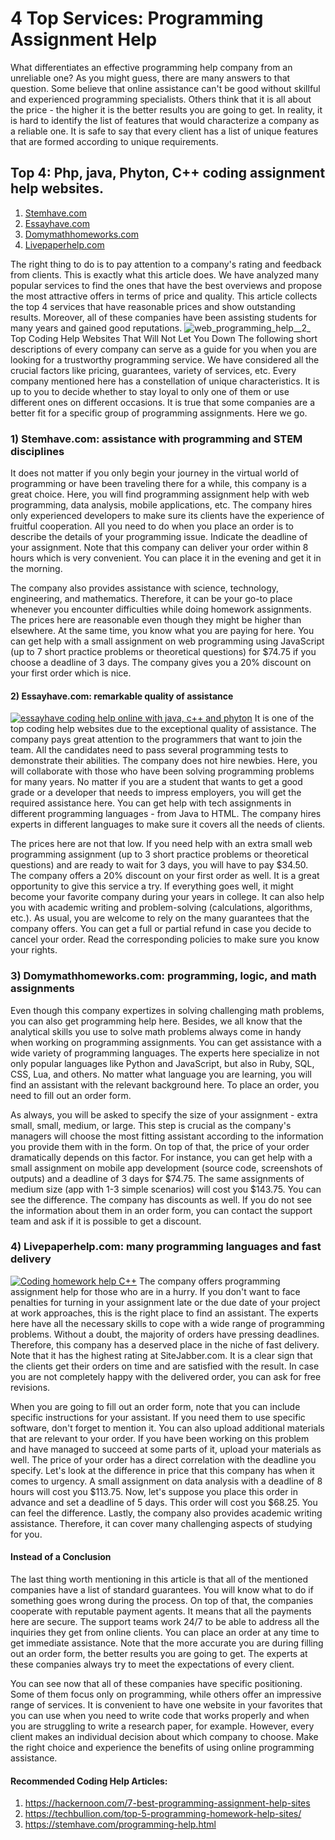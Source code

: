 # 4 Top Services: Programming Assignment Help
What differentiates an effective programming help company from an unreliable one? As you might guess, there are many answers to that question. Some believe that online assistance can't be good without skillful and experienced programming specialists. Others think that it is all about the price - the higher it is the better results you are going to get. In reality, it is hard to identify the list of features that would characterize a company as a reliable one. It is safe to say that every client has a list of unique features that are formed according to unique requirements.

## Top 4: Php, java, Phyton, C++ coding assignment help websites.
1. [Stemhave.com](https://stemhave.com/programming-help.html) 
2. [Essayhave.com](https://www.essayhave.com/order-now.html?orderServiceTypeId=46&topcatId=82&utm_source=News&utm_medium=button&utm_campaign=programming)
3. [Domymathhomeworks.com](https://domymathhomeworks.com/programming/)
4. [Livepaperhelp.com](https://www.livepaperhelp.com/order.html?orderServiceTypeId=46&topcatId=82&utm_source=News&utm_medium=button&utm_campaign=programming)



The right thing to do is to pay attention to a company's rating and feedback from clients. This is exactly what this article does. We have analyzed many popular services to find the ones that have the best overviews and propose the most attractive offers in terms of price and quality. This article collects the top 4 services that have reasonable prices and show outstanding results. Moreover, all of these companies have been assisting students for many years and gained good reputations.
![web_programming_help__2_](/uploads/9d2368013b4180f8cc45c745064927de/web_programming_help__2_.png)
Top Coding Help Websites That Will Not Let You Down
The following short descriptions of every company can serve as a guide for you when you are looking for a trustworthy programming service. We have considered all the crucial factors like pricing, guarantees, variety of services, etc. Every company mentioned here has a constellation of unique characteristics. It is up to you to decide whether to stay loyal to only one of them or use different ones on different occasions. It is true that some companies are a better fit for a specific group of programming assignments. Here we go.

### 1) Stemhave.com: assistance with programming and STEM disciplines
It does not matter if you only begin your journey in the virtual world of programming or have been traveling there for a while, this company is a great choice. Here, you will find programming assignment help with web programming, data analysis, mobile applications, etc. The company hires only experienced developers to make sure its clients have the experience of fruitful cooperation. All you need to do when you place an order is to describe the details of your programming issue. Indicate the deadline of your assignment. Note that this company can deliver your order within 8 hours which is very convenient. You can place it in the evening and get it in the morning.

The company also provides assistance with science, technology, engineering, and mathematics. Therefore, it can be your go-to place whenever you encounter difficulties while doing homework assignments. The prices here are reasonable even though they might be higher than elsewhere. At the same time, you know what you are paying for here. You can get help with a small assignment on web programming using JavaScript (up to 7 short practice problems or theoretical questions) for $74.75 if you choose a deadline of 3 days. The company gives you a 20% discount on your first order which is nice.

#### 2) Essayhave.com: remarkable quality of assistance
[![essayhave coding help online with java, c++ and phyton](/uploads/f489ae49b462a017ead59f363e6589a3/essayhave.png)](https://www.essayhave.com/order-now.html?orderServiceTypeId=46&topcatId=82&utm_source=News&utm_medium=button&utm_campaign=programming)
It is one of the top coding help websites due to the exceptional quality of assistance. The company pays great attention to the programmers that want to join the team. All the candidates need to pass several programming tests to demonstrate their abilities. The company does not hire newbies. Here, you will collaborate with those who have been solving programming problems for many years. No matter if you are a student that wants to get a good grade or a developer that needs to impress employers, you will get the required assistance here. You can get help with tech assignments in different programming languages - from Java to HTML. The company hires experts in different languages to make sure it covers all the needs of clients.

The prices here are not that low. If you need help with an extra small web programming assignment (up to 3 short practice problems or theoretical questions) and are ready to wait for 3 days, you will have to pay $34.50. The company offers a 20% discount on your first order as well. It is a great opportunity to give this service a try. If everything goes well, it might become your favorite company during your years in college. It can also help you with academic writing and problem-solving (calculations, algorithms, etc.). As usual, you are welcome to rely on the many guarantees that the company offers. You can get a full or partial refund in case you decide to cancel your order. Read the corresponding policies to make sure you know your rights.

### 3) Domymathhomeworks.com: programming, logic, and math assignments
Even though this company expertizes in solving challenging math problems, you can also get programming help here. Besides, we all know that the analytical skills you use to solve math problems always come in handy when working on programming assignments. You can get assistance with a wide variety of programming languages. The experts here specialize in not only popular languages like Python and JavaScript, but also in Ruby, SQL, CSS, Lua, and others. No matter what language you are learning, you will find an assistant with the relevant background here. To place an order, you need to fill out an order form.

As always, you will be asked to specify the size of your assignment - extra small, small, medium, or large. This step is crucial as the company's managers will choose the most fitting assistant according to the information you provide them with in the form. On top of that, the price of your order dramatically depends on this factor. For instance, you can get help with a small assignment on mobile app development (source code, screenshots of outputs) and a deadline of 3 days for $74.75. The same assignments of medium size (app with 1-3 simple scenarios) will cost you $143.75. You can see the difference. The company has discounts as well. If you do not see the information about them in an order form, you can contact the support team and ask if it is possible to get a discount.

### 4) Livepaperhelp.com: many programming languages and fast delivery
[![Coding homework help C++](/uploads/6a9f1dc9c0bdd3e8544477f23a7afa2b/livepaperhelp.png)](https://www.livepaperhelp.com/order.html?orderServiceTypeId=46&topcatId=82&utm_source=News&utm_medium=button&utm_campaign=programming)
The company offers programming assignment help for those who are in a hurry. If you don't want to face penalties for turning in your assignment late or the due date of your project at work approaches, this is the right place to find an assistant. The experts here have all the necessary skills to cope with a wide range of programming problems. Without a doubt, the majority of orders have pressing deadlines. Therefore, this company has a deserved place in the niche of fast delivery. Note that it has the highest rating at SiteJabber.com. It is a clear sign that the clients get their orders on time and are satisfied with the result. In case you are not completely happy with the delivered order, you can ask for free revisions.

When you are going to fill out an order form, note that you can include specific instructions for your assistant. If you need them to use specific software, don't forget to mention it. You can also upload additional materials that are relevant to your order. If you have been working on this problem and have managed to succeed at some parts of it, upload your materials as well. The price of your order has a direct correlation with the deadline you specify. Let's look at the difference in price that this company has when it comes to urgency. A small assignment on data analysis with a deadline of 8 hours will cost you $113.75. Now, let's suppose you place this order in advance and set a deadline of 5 days. This order will cost you $68.25. You can feel the difference. Lastly, the company also provides academic writing assistance. Therefore, it can cover many challenging aspects of studying for you.

#### Instead of a Conclusion
The last thing worth mentioning in this article is that all of the mentioned companies have a list of standard guarantees. You will know what to do if something goes wrong during the process. On top of that, the companies cooperate with reputable payment agents. It means that all the payments here are secure. The support teams work 24/7 to be able to address all the inquiries they get from online clients. You can place an order at any time to get immediate assistance. Note that the more accurate you are during filling out an order form, the better results you are going to get. The experts at these companies always try to meet the expectations of every client.


You can see now that all of these companies have specific positioning. Some of them focus only on programming, while others offer an impressive range of services. It is convenient to have one website in your favorites that you can use when you need to write code that works properly and when you are struggling to write a research paper, for example. However, every client makes an individual decision about which company to choose. Make the right choice and experience the benefits of using online programming assistance.

#### Recommended Coding Help Articles:
1. https://hackernoon.com/7-best-programming-assignment-help-sites
2. https://techbullion.com/top-5-programming-homework-help-sites/
3. https://stemhave.com/programming-help.html

    


